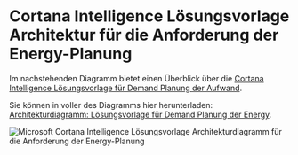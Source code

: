 <properties
    pageTitle="Cortana Intelligence Lösungsvorlage Architektur für Demand Planung der Aufwand | Microsoft Azure"
    description="Architektur der Vorlage Microsoft Cortana Intelligence Lösung, die bei Bedarf für ein Aufwand Programm Unternehmen SCHÄTZER hilft."
    keywords="Lösung Accelerator; Cortana Analytics; Aufwand Prognose"
    services="cortana-analytics"
    documentationCenter=""
    authors="garyericson"
    manager="jhubbard"
    editor="cgronlun"/>

<tags
    ms.service="cortana-analytics"
    ms.workload="data-services"
    ms.tgt_pltfrm="na"
    ms.devlang="na"
    ms.topic="article"
    ms.date="11/19/2015"
    ms.author="garye" />

# <a name="cortana-intelligence-solution-template-architecture-for-demand-forecasting-of-energy"></a>Cortana Intelligence Lösungsvorlage Architektur für die Anforderung der Energy-Planung

Im nachstehenden Diagramm bietet einen Überblick über die [Cortana Intelligence Lösungsvorlage für Demand Planung der Aufwand](cortana-analytics-playbook-demand-forecasting-energy.md).

Sie können in voller des Diagramms hier herunterladen: [Architekturdiagramm: Lösungsvorlage für Demand Planung der Energy](http://download.microsoft.com/download/1/9/B/19B815F0-D1B0-4F67-AED3-A40544225FD1/ca-topologies-energy-forecasting.png).

![Microsoft Cortana Intelligence Lösungsvorlage Architekturdiagramm für die Anforderung der Energy-Planung][image]

[image]: ./media/cortana-analytics-architecture-demand-forecasting-energy/ca-topologies-energy-forecasting.png
